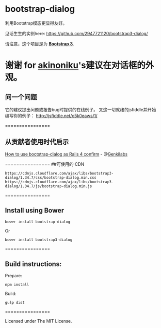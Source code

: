 bootstrap-dialog
================

利用Bootstrap模态更显得友好。

见活生生的实例here: <a href="https://github.com/2947721120/bootstrap3-dialog">https://github.com/2947721120/bootstrap3-dialog/</a>

请注意，这个项目是为 <a href="http://getbootstrap.com/"><strong>Bootstrap 3</strong></a>.

谢谢 for [akinoniku](https://github.com/akinoniku)'s建议在对话框的外观。
================

## 问一个问题

它的建议提出问题或报告bug时提供的在线例子。
叉这一切就绪的jsfiddle并开始编写你的例子：
<a href="https://jsfiddle.net/o5k0eaws/1/">http://jsfiddle.net/o5k0eaws/1/</a>

================

## 从贡献者使用时代启示

<a href="https://gist.github.com/Genkilabs/bdcc5f62c5b46a8e0904">How to use bootstrap-dialog as Rails 4 confirm</a> - @[Genkilabs](https://github.com/Genkilabs)

================
##可使用的 CDN

```
https://cdnjs.cloudflare.com/ajax/libs/bootstrap3-dialog/1.34.7/css/bootstrap-dialog.min.css
https://cdnjs.cloudflare.com/ajax/libs/bootstrap3-dialog/1.34.7/js/bootstrap-dialog.min.js
```
================

## Install using Bower

```
bower install bootstrap-dialog
```

Or

```
bower install bootstrap3-dialog
```

================

## Build instructions:

Prepare:

```
npm install
```

Build:

```
gulp dist
```

================

Licensed under The MIT License.
